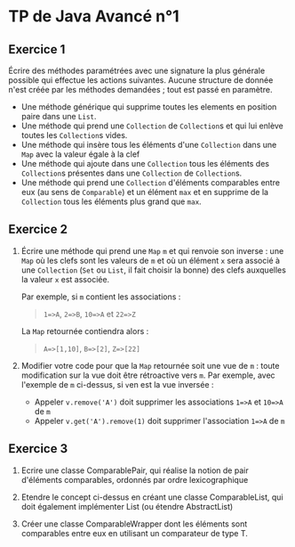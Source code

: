 TP de Java Avancé n°1
=====================

Exercice 1
----------

Écrire des méthodes paramétrées avec une signature la plus générale possible qui effectue les actions suivantes. Aucune structure de donnée n'est créée par les méthodes demandées ; tout est passé en paramètre.

- Une méthode générique qui supprime toutes les elements en position paire dans une `List`.
- Une méthode qui prend une `Collection` de `Collection`s et qui lui enlève toutes les `Collection`s vides.
- Une méthode qui insère tous les éléments d'une `Collection` dans une `Map` avec la valeur égale à la clef
- Une méthode qui ajoute dans une `Collection` tous les éléments des `Collection`s présentes dans une `Collection` de `Collection`s.
- Une méthode qui prend une `Collection` d'éléments comparables entre eux (au sens de `Comparable`) et un élément `max` et en supprime de la `Collection` tous les éléments plus grand que `max`.

Exercice 2
----------
1. Écrire une méthode qui prend une `Map` `m` et qui renvoie son inverse : une `Map` où les clefs sont les valeurs de `m` et où un élément `x` sera associé à une `Collection` (`Set` ou `List`, il fait choisir la bonne) des clefs auxquelles la valeur `x` est associée.

   Par exemple, si `m` contient les associations :
   
   > `1=>A`, `2=>B`, `10=>A` et `22=>Z`
   
   La `Map` retournée contiendra alors :
   
   > `A=>[1,10]`, `B=>[2]`, `Z=>[22]`

2. Modifier votre code pour que la `Map` retournée soit une vue de `m` : toute modification sur la vue doit être rétroactive vers `m`. Par exemple, avec l'exemple de `m` ci-dessus, si `v`en est la vue inversée :

   - Appeler `v.remove('A')` doit supprimer les associations `1=>A` et `10=>A` de `m`
   - Appeler `v.get('A').remove(1)` doit supprimer l'association `1=>A` de `m`


Exercice 3
---

1. Ecrire une classe ComparablePair, qui réalise la notion de pair d'éléments comparables, ordonnés par ordre lexicographique

2. Etendre le concept ci-dessus en créant une classe ComparableList, qui doit également implémenter List (ou étendre AbstractList)

3. Créer une classe ComparableWrapper<T> dont les éléments sont comparables entre eux en utilisant un comparateur de type T.

